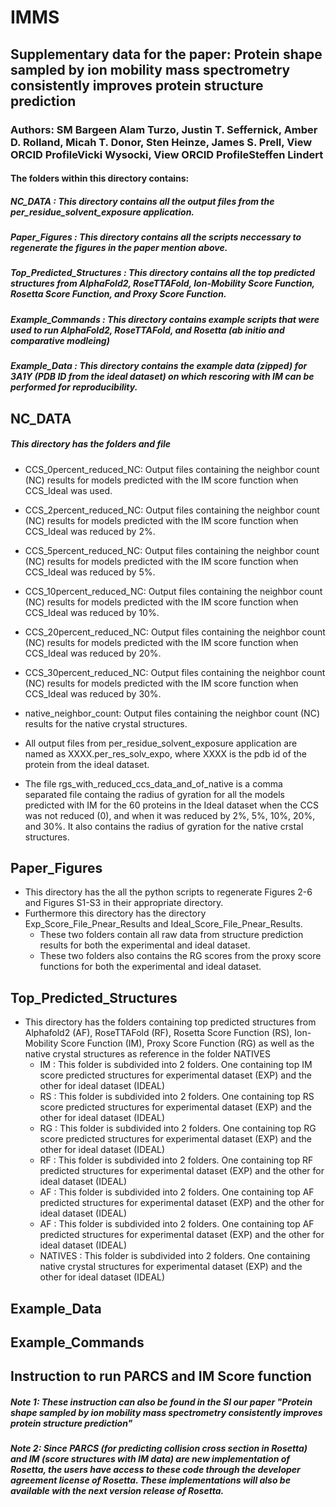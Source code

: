 # IMMS
## Supplementary data for the paper: Protein shape sampled by ion mobility mass spectrometry consistently improves protein structure prediction
### Authors: SM Bargeen Alam Turzo, Justin T. Seffernick, Amber D. Rolland, Micah T. Donor, Sten Heinze, James S. Prell,  View ORCID ProfileVicki Wysocki,  View ORCID ProfileSteffen Lindert

#### The folders within this directory contains:
#####	**NC\_DATA** : This directory contains all the output files from the per\_residue\_solvent\_exposure application\.
#####	**Paper\_Figures** : This directory contains all the scripts neccessary to regenerate the figures in the paper mention above\.
#####	**Top\_Predicted\_Structures** : This directory contains all the top predicted structures from AlphaFold2, RoseTTAFold, Ion-Mobility Score Function, Rosetta Score Function, and  Proxy Score Function\.
#####   **Example_Commands** : This directory contains example scripts that were used to run AlphaFold2, RoseTTAFold, and Rosetta (ab initio and comparative modleing) 
#####   **Example_Data** : This directory contains the example data (zipped) for 3A1Y (PDB ID from the ideal dataset) on which rescoring with IM can be performed for reproducibility. 

## **NC\_DATA**
##### This directory has the folders and file
- CCS\_0percent\_reduced\_NC: Output files containing the neighbor count (NC) results for models predicted with the IM score function when CCS\_Ideal was used\.
- CCS\_2percent\_reduced\_NC: Output files containing the neighbor count (NC) results for models predicted with the IM score function when CCS\_Ideal was reduced by 2%\.
- CCS\_5percent\_reduced\_NC: Output files containing the neighbor count (NC) results for models predicted with the IM score function when CCS\_Ideal was reduced by 5%\.
- CCS\_10percent\_reduced\_NC: Output files containing the neighbor count (NC) results for models predicted with the IM score function when CCS\_Ideal was reduced by 10%\.
- CCS\_20percent\_reduced\_NC: Output files containing the neighbor count (NC) results for models predicted with the IM score function when CCS\_Ideal was reduced by 20%\.
- CCS\_30percent\_reduced\_NC: Output files containing the neighbor count (NC) results for models predicted with the IM score function when CCS\_Ideal was reduced by 30%\.
- native\_neighbor\_count: Output files containing the neighbor count (NC) results for the native crystal structures\.
- All output files from per\_residue\_solvent\_exposure application are named as XXXX\.per\_res\_solv\_expo, where XXXX is the pdb id of the protein from the ideal dataset\.

- The file rgs\_with\_reduced\_ccs\_data\_and\_of\_native is a comma separated file containg the radius of gyration for all the models predicted with IM for the 60 proteins in the Ideal dataset when the CCS was not reduced (0), and when it was reduced by 2%, 5%, 10%, 20%, and 30%. It also contains the radius of gyration for the native crstal structures\.

## **Paper\_Figures**
- This directory has the all the python scripts to regenerate Figures 2-6 and Figures S1-S3 in their appropriate directory\. 
- Furthermore this directory has the directory Exp\_Score\_File\_Pnear\_Results and Ideal\_Score\_File\_Pnear\_Results\. 
	- These two folders contain all raw data from structure prediction results for both the experimental and ideal dataset\.
	- These two folders also contains the RG scores from the proxy score functions for both the experimental and ideal dataset\.  
	
##	**Top\_Predicted\_Structures**
- This directory has the folders containing top predicted structures from Alphafold2 (AF), RoseTTAFold (RF), Rosetta Score Function (RS), Ion\-Mobility Score Function (IM), Proxy Score Function (RG) as well as the native crystal structures as reference in the folder NATIVES
	- IM : This folder is subdivided into 2 folders. One containing top IM score predicted structures for experimental dataset (EXP) and the other for ideal dataset (IDEAL)
	- RS : This folder is subdivided into 2 folders. One containing top RS score predicted structures for experimental dataset (EXP) and the other for ideal dataset (IDEAL)
	- RG : This folder is subdivided into 2 folders. One containing top RG score predicted structures for experimental dataset (EXP) and the other for ideal dataset (IDEAL)
	- RF : This folder is subdivided into 2 folders. One containing top RF predicted structures for experimental dataset (EXP) and the other for ideal dataset (IDEAL)
	- AF : This folder is subdivided into 2 folders. One containing top AF predicted structures for experimental dataset (EXP) and the other for ideal dataset (IDEAL)
	- AF : This folder is subdivided into 2 folders. One containing top AF predicted structures for experimental dataset (EXP) and the other for ideal dataset (IDEAL)
	- NATIVES : This folder is subdivided into 2 folders. One containing native crystal structures for experimental dataset (EXP) and the other for ideal dataset (IDEAL)

##   **Example_Data**

##   **Example_Commands**

##	**Instruction to run PARCS and IM Score function**
##### Note 1: These instruction can also be found in the SI our paper "Protein shape sampled by ion mobility mass spectrometry consistently improves protein structure prediction"
##### Note 2: Since PARCS (for predicting collision cross section in Rosetta) and IM (score structures with IM data) are new implementation of Rosetta, the users have access to these code through the developer agreement license of Rosetta. These implementations will also be available with the next version release of Rosetta\.